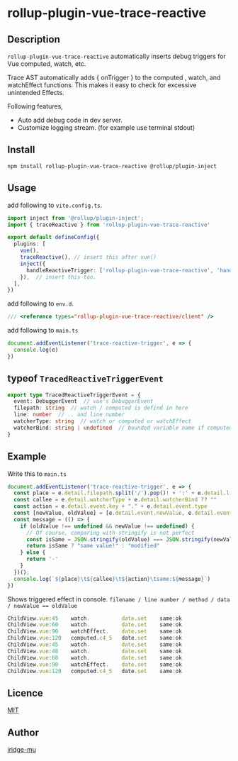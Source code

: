 # rollup-plugin-vue-trace-reactive

## Description
`rollup-plugin-vue-trace-reactive` automatically inserts debug triggers for Vue computed, watch, etc.

Trace AST automatically adds { onTrigger } to the computed , watch, and watchEffect functions.
This makes it easy to check for excessive unintended Effects.

Following features,

* Auto add debug code in dev server.
* Customize logging stream. (for example use terminal stdout)


## Install

```
npm install rollup-plugin-vue-trace-reactive @rollup/plugin-inject
```

## Usage

add following to `vite.config.ts`.

```typescript
import inject from '@rollup/plugin-inject';
import { traceReactive } from 'rollup-plugin-vue-trace-reactive'

export default defineConfig({
  plugins: [
    vue(),
    traceReactive(), // insert this after vue()
    inject({
      handleReactiveTrigger: ['rollup-plugin-vue-trace-reactive', 'handleReactiveTrigger']
    }),  // insert this too.
  ],
})
```

add following to `env.d`.

``` typescript
/// <reference types="rollup-plugin-vue-trace-reactive/client" />
```

add following to `main.ts`

``` typescript
document.addEventListener('trace-reactive-trigger', e => {
  console.log(e)
})
```

## typeof `TracedReactiveTriggerEvent`

``` typescript
export type TracedReactiveTriggerEvent = {
  event: DebuggerEvent  // vue's DebuggerEvent
  filepath: string  // watch / computed is defind in here
  line: number  // .. and line number
  watcherType: string  // watch or computed or watchEffect
  watcherBind: string | undefined  // bounded variable name if computed
}
```

## Example
Write this to `main.ts`

``` typescript
document.addEventListener('trace-reactive-trigger', e => {
  const place = e.detail.filepath.split('/').pop()! + ':' + e.detail.line
  const callee = e.detail.watcherType + e.detail.watcherBind ?? ""
  const action = e.detail.event.key + "." + e.detail.event.type
  const [newValue, oldValue] = [e.detail.event.newValue, e.detail.event.oldValue]
  const message = (() => {
    if (oldValue !== undefined && newValue !== undefined) {
      // Of course, comparing with stringify is not perfect
      const isSame = JSON.stringify(oldValue) === JSON.stringify(newValue)
      return isSame ? "same value!" : "modified"
    } else {
      return '-'
    }
  })();
  console.log(`${place}\t${callee}\t${action}\tsame:${message}`)
})
```

Shows triggered effect in console.
`filename / line number / method / data / newValue == oldValue`

``` typescript
ChildView.vue:45	watch.			date.set	same:ok
ChildView.vue:60	watch.			date.set	same:ok
ChildView.vue:90	watchEffect.	date.set	same:ok
ChildView.vue:120	computed.c4_5	date.set	same:ok
ChildView.vue:45	watch.			date.set	same:ok
ChildView.vue:48	watch.			date.set	same:ok
ChildView.vue:60	watch.			date.set	same:ok
ChildView.vue:90	watchEffect.	date.set	same:ok
ChildView.vue:120	computed.c4_5	date.set	same:ok
```

## Licence

[MIT](https://github.com/tcnksm/tool/blob/master/LICENCE)

## Author

[iridge-mu](https://github.com/mu-iridge)
